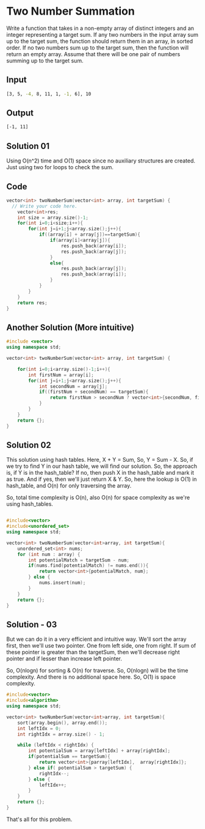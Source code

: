 # Two Number Summation

Write a function that takes in a non-empty array of distinct integers and an integer representing a target sum. If any two numbers in the input array sum up to the target sum, the function should return them in an array, in sorted order. If no two numbers sum up to the target sum, then the function will return an empty array. Assume that there will be one pair of numbers summing up to the target sum.

## Input

```sh
[3, 5, -4, 8, 11, 1, -1, 6], 10
```

## Output

```sh
[-1, 11]
```

## Solution 01

Using O(n^2) time and O(1) space since no auxiliary structures are created.
Just using two for loops to check the sum.

## Code

```cpp
vector<int> twoNumberSum(vector<int> array, int targetSum) {
  // Write your code here.
	vector<int>res;
	int size = array.size()-1;
	for(int i=0;i<size;i++){
		for(int j=i+1;j<array.size();j++){
			if((array[i] + array[j])==targetSum){
				if(array[i]<array[j]){
					res.push_back(array[i]);
					res.push_back(array[j]);
				}
				else{
					res.push_back(array[j]);
					res.push_back(array[i]);
				}
			}
		}
	}
	return res;
}
```

## Another Solution (More intuitive)

```cpp
#include <vector>
using namespace std;

vector<int> twoNumberSum(vector<int> array, int targetSum) {

	for(int i=0;i<array.size()-1;i++){
		int firstNum = array[i];
		for(int j=i+1;j<array.size();j++){
			int secondNum = array[j];
			if((firstNum + secondNum) == targetSum){
				return firstNum > secondNum ? vector<int>{secondNum, firstNum} : vector<int>{firstNum, secondNum};
			}
		}
	}
	return {};
}
```

## Solution 02

This solution using hash tables. Here, X + Y = Sum, So, Y = Sum - X.
So, if we try to find Y in our hash table, we will find our solution. So, the approach is, if Y is in the hash_table? If no, then push X in the hash_table
and mark it as true. And if yes, then we'll just return X & Y. So, here the lookup is O(1) in hash_table, and O(n) for only traversing the array.

So, total time complexity is O(n), also O(n) for space complexity as we're using hash_tables.

```cpp

#include<vector>
#include<unordered_set>
using namespace std;

vector<int> twoNumberSum(vector<int>array, int targetSum){
	unordered_set<int> nums;
	for (int num : array) {
		int potentialMatch = targetSum - num;
		if(nums.find(potentialMatch) != nums.end()){
			return vector<int>{potentialMatch, num};
		} else {
			nums.insert(num);
		}
	}
	return {};
}
```

## Solution - 03

But we can do it in a very efficient and intuitive way. We'll sort the array first, then we'll use two pointer.
One from left side, one from right. If sum of these pointer is greater than the targetSum, then we'll decrease right pointer and
if lesser than increase left pointer.

So, O(nlogn) for sorting & O(n) for traverse. So, O(nlogn) will be the time complexity. And there is no additional space here. So, O(1) is
space complexity.

```cpp
#include<vector>
#include<algorithm>
using namespace std;

vector<int> twoNumberSum(vector<int>array, int targetSum){
	sort(array.begin(), array.end());
	int leftIdx = 0;
	int rightIdx = array.size() - 1;

	while (leftIdx < rightIdx) {
		int potentialSum = array[leftIdx] + array[rightIdx];
		if(potentialSum == targetSum){
			return vector<int>{parray[leftIdx],  array[rightIdx]};
		} else if( potentialSum > targetSum) {
			rightIdx--;
		} else {
			leftIdx++;
		}
	}
	return {};
}
```

That's all for this problem.
